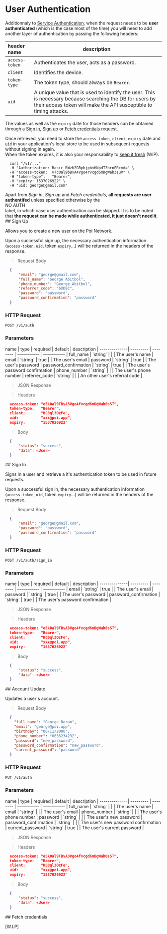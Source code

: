 # User Authentication

Additionnaly to [Service Authentication](#service-authentication), when the request needs to be **user authenticated** (which is the case most of the time) you will need to add another layer of authentication by passing the following headers:

| header name            | description           |
|:----------------|-----------------------|
| `access-token`  | Authenticates the user, acts as a password. |
| `client`  |  Identifies the device. |
| `token-type`  | The token type, should always be `Bearer`. |
| `uid`           | A unique value that is used to identify the user. This is necessary because searching the DB for users by their access token will make the API susceptible to timing attacks.|

The values as well as the `expiry` date for those headers can be obtained through a [Sign in](#sign-in), [Sign up](#sign-up) or [Fetch credentials](#fetch-credentials) request.

Once retrieved, you need to store the `access-token`, `client`, `expiry` date and `uid` in your application's local store to be used in subsequent requests without signing in again.<br/> When the token expires, it is also your responsability to [keep it fresh](#refresh-token) (WIP).

```shell
  curl "/v1/..."
  -H "Authorization: Basic RWzhZGRpbjpbvHNpdTZornFRcmd=" \
  -H "access-token:  v7c0al9bBvA4Vgo4rvcgd6mDgWah3suV" \
  -H "token-type":   "Bearer",
  -H "expiry: 1537026922" \
  -H "uid: george@gmail.com"
```

<aside class="info">
Apart from <i>Sign in</i>, <i>Sign up</i> and <i>Fetch credentials</i>, <b>all requests are user authentifed</b> unless specified otherwise by the <div class="unauth-endpoint-legend">NO AUTH</div> label, in which case user authentication can be skipped. It is to be noted that <b>the request can be made while authenticated, it just doesn't need it</b>.
</aside>

<div class="public-endpoint"></div>
## Sign Up

Allows you to create a new user on the Poi Network.<br />

Upon a successful sign up, the necessary authentication information (`access-token`, `uid`, token `expiry`...) will be returned in the headers of the response.

> Request Body

```json
  {
      "email": "george@gmail.com",
      "full_name": "George Abitbol",
      "phone_number": "George Abitbol",
      "referrer_code": "6XD8C",
      "password": "password",
      "password_confirmation": "password"
  }
```

### HTTP Request

`POST /v1/auth`

### Parameters

<div class="params-table"></div>
name          | type      | required | default     | description |
--------------| --------- | -------- | ----------- | ----------- |
full_name     | `string`  |          |             | The user's name |
email         | `string`  | true     |             | The user's email |
password      | `string`  | true     |             | The user's password |
password_confirmation | `string`  | true     |             | The user's password confirmation |
phone_number  | `string`  |          |             | The user's phone number |
referrer_code | `string`  |          |             | An other user's referral code |


>  JSON Response

> Headers

```json
  access-token: "e5k0al9TBvA3Vgo4fvcgd6mDgWah0sST",
  token-type:   "Bearer",
  client:       "HC0ql3OzFe",
  uid:          "xxx@poi.app",
  expiry:       "1537026922"
```

> Body

```json
  {
      "status": "success",
      "data": <User>
  }
```

<div class="public-endpoint"></div>
## Sign In

Signs in a user and retrieve a it's authentication token to be used in future requests.<br />

Upon a successful sign in, the necessary authentication information (`access-token`, `uid`, token `expiry`...) will be returned in the headers of the response.

> Request Body

```json
  {
      "email": "george@gmail.com",
      "password": "password",
      "password_confirmation": "password"
  }
```

### HTTP Request

`POST /v1/auth/sign_in`

### Parameters

<div class="params-table"></div>
name          | type      | required | default     | description |
--------------| --------- | -------- | ----------- | ----------- |
email         | `string`  | true     |             | The user's email |
password      | `string`  | true     |             | The user's password |
password_confirmation | `string`  | true  |         | The user's password confirmation |

>  JSON Response

> Headers

```json
  access-token: "e5k0al9TBvA3Vgo4fvcgd6mDgWah0sST",
  token-type:   "Bearer",
  client:       "HC0ql3OzFe",
  uid:          "xxx@poi.app",
  expiry:       "1537026922"
```

> Body

```json
  {
      "status": "success",
      "data": <User>
  }
```

<div class="public-endpoint"></div>
## Account Update

Updates a user's account.<br />

> Request Body

```json
  {
    "full_name": "George Doran",
    "email": "george@poi.app",
    "birthday": "06/11/2000",
    "phone_number": "0633234232",
    "password": "new_password",
    "password_confirmation": "new_password",
    "current_password": "password"
  }
```

### HTTP Request

`PUT /v1/auth`

### Parameters

<div class="params-table"></div>
name          | type      | required | default     | description |
--------------| --------- | -------- | ----------- | ----------- |
full_name     | `string`  |          |             | The user's name |
email         | `string`  |          |             | The user's email |
phone_number  | `string`  |          |             | The user's phone number |
password      | `string`  |       |                | The user's new password |
password_confirmation | `string`  |      |         | The user's new password confirmation |
current_password      | `string`  | true |         | The user's current password |


>  JSON Response

> Headers

```json
  access-token: "e5k0al9TBvA3Vgo4fvcgd6mDgWah0sST",
  token-type:   "Bearer",
  client:       "HC0ql3OzFe",
  uid:          "xxx@poi.app",
  expiry:       "1537026922"
```

> Body

```json
  {
      "status": "success",
      "data": <User>
  }
```

<div class="private-endpoint"></div>
## Fetch credentials

[W.I.P]